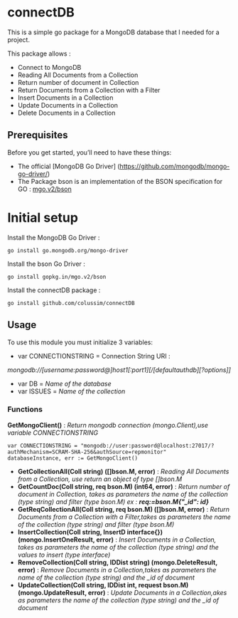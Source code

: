 # connectDB
This is a simple go package for a MongoDB database that I needed for a project.

This package allows :
* Connect to MongoDB
* Reading All Documents from a Collection
* Return number of document in Collection
* Return Documents from a Collection with a Filter
* Insert Documents in a Collection
* Update Documents in a Collection
* Delete Documents in a Collection

## Prerequisites

Before you get started, you’ll need to have these things:
* The official [MongoDB Go Driver] (https://github.com/mongodb/mongo-go-driver/) 
* The Package bson is an implementation of the BSON specification for GO : [mgo.v2/bson](https://gopkg.in/mgo.v2/bson)

# Initial setup

Install the MongoDB Go Driver :
```
go install go.mongodb.org/mongo-driver
```
Install the bson Go Driver :
```
go install gopkg.in/mgo.v2/bson
```
Install the connectDB package :
```
go install github.com/colussim/connectDB
```

## Usage

To use this module you must initialize 3 variables:
* var CONNECTIONSTRING = Connection String URI :
  
*mongodb://[username:password@]host1[:port1][/[defaultauthdb][?options]]*
* var DB = *Name of the database*
* var ISSUES = *Name of the collection*

### Functions

**GetMongoClient()** : *Return mongodb connection (mongo.Client),use variable CONNECTIONSTRING*
```
var CONNECTIONSTRING = "mongodb://user:password@localhost:27017/?authMechanism=SCRAM-SHA-256&authSource=repmonitor"
databaseInstance, err := GetMongoClient()
```
  
* **GetCollectionAll(Coll string) ([]bson.M, error)** : *Reading All Documents from a Collection, use return an object of type []bson.M*
* **GetCountDoc(Coll string, req bson.M) (int64, error)** : *Return number of document in Collection, takes as parameters the name of the* *collection (type string) and filter (type bson.M) ex : **req:=bson.M{"_id": id}***
* **GetReqCollectionAll(Coll string, req bson.M) ([]bson.M, error)** : *Return Documents from a Collection with a Filter,takes as parameters the name of the* *collection (type string) and filter (type bson.M)*
*  **InsertCollection(Coll string, InsertD interface{}) (mongo.InsertOneResult, error)** : *Insert Documents in a Collection, takes as parameters the name of the collection (type string) and the values to insert (type interface)*
* **RemoveCollection(Coll string, IDDist string) (mongo.DeleteResult, error)** : *Remove Documents in a Collection,takes as parameters the name of the collection (type string) and the _id of document*
* **UpdateCollection(Coll string, IDDist int, request bson.M) (mongo.UpdateResult, error)** : *Update Documents in a Collection,akes as parameters the name of the collection (type string) and the _id of document*



